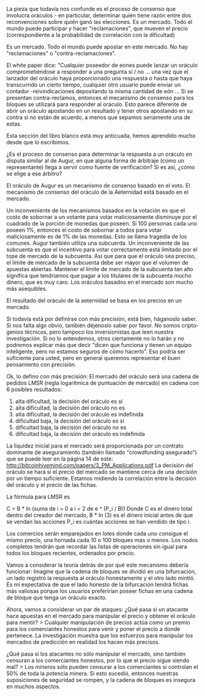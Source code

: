 La pieza que todavía nos confunde es el proceso de consenso que involucra oráculos - en particular, determinar quién tiene razón entre dos reconvenciones sobre quién ganó las elecciones.
Es un mercado. Todo el mundo puede participar y hacer "reclamaciones", que mueven el precio (correspondiente a la probabilidad de correlación con la dificultad)

Es un mercado. Todo el mundo puede apostar en este mercado. No hay "reclamaciones" o "contra-reclamaciones".


El white paper dice: "Cualquier poseedor de eones puede lanzar un oráculo comprometiéndose a responder a una pregunta sí / no ... una vez que el lanzador del oráculo haya proporcionado una respuesta o hasta que haya transcurrido un cierto tiempo, cualquier otro usuario puede enviar un contador -reivindicaciones depositando la misma cantidad de eón ... Si se presentan contra-reclamos, entonces el mecanismo de consenso para los bloques se utilizará para responder al oráculo.
 Esto parece diferente de abrir un oráculo apostando en un resultado y tener otros apostando en su contra si no están de acuerdo, a menos que sepamos seriamente una de estas.

Esta sección del libro blanco está muy anticuada, hemos aprendido mucho desde que lo escribimos.

¿Es el proceso de consenso para determinar la respuesta a un oráculo en disputa similar al de Augur, en que alguna forma de árbitraje (como un representante) llega a servir como fuente de verificación? Si es así, ¿cómo se elige a ese árbitro?

El oráculo de Augur es un mecanismo de consenso basado en el voto.
El mecanismo de consenso del oráculo de la Aeternidad está basado en el mercado.

Un inconveniente de los mecanismos basados en la votación es que el costo de sobornar a un votante para votar maliciosamente disminuye por el cuadrado de la porción de monedas que poseen. Si 100 personas cada uno poseen 1%, entonces el costo de sobornar a todos para votar maliciosamente es de 1% de las monedas. Esto se llama tragedia de los comunes.
Augur también utiliza una subcuerda. Un inconveniente de las subcuenta es que el incentivo para votar correctamente está limitado por el tope de mercado de la subcuenta. Así que para que el oráculo sea preciso, el límite de mercado de la subcuenta debe ser mayor que el volumen de apuestas abiertas. Mantener el límite de mercado de la subcuenta tan alto significa que tendríamos que pagar a los titulares de la subcuenta mucho dinero, que es muy caro. Los oráculos basados ​​en el mercado son mucho más asequibles.

El resultado del oráculo de la aeternidad se basa en los precios en un mercado.

Si todavía está por definirse con más precisión, está bien, háganoslo saber. Si nos falta algo obvio, también déjenoslo saber por favor.
No somos cripto-genios técnicos, pero tampoco los inversionistas que leen nuestra investigación. Si no lo entendemos, otros ciertamente no lo harán y no podremos explicar más que decir "dicen que funciona y tienen un equipo inteligente, pero no estamos seguros de cómo hacerlo". Eso podría ser suficiente para usted, pero en general queremos representar el buen pensamiento con precisión.

Ok, lo defino con más precisión:
    El mercado del oráculo será una cadena de pedidos LMSR (regla logarítmica de puntuación de mercado) en cadena con 6 posibles resultados:
 1) alta dificultad, la decisión del oráculo es sí
 2) alta dificultad, la decisión del oráculo no es
 3) alta dificultad, la decisión del oráculo es indefinida
 4) dificultad baja, la decisión del oráculo es sí
 5) dificultad baja, la decisión del oráculo no es
 6) dificultad baja, la decisión del oráculo es indefinida
   
   La liquidez inicial para el mercado será proporcionada por un contrato dominante de aseguramiento (también llamado "crowdfunding asegurado") que se puede leer en la página 14 de este: http://bitcoinhivemind.com/papers/3_PM_Applications.pdf
   La decisión del oráculo se hará si el precio del mercado se mantiene cerca de una decisión por un tiempo suficiente.
   Estamos midiendo la correlación entre la decisión del oráculo y el precio de las fichas.
  
  La fórmula para LMSR es
  
  C = B * ln (suma de i = 0 a i = 2 de e ^ (P_i / B))
  Donde C es el dinero total dentro del creador del mercado,
  B * ln (3) es el dinero inicial antes de que se vendan las acciones
  P_i es cuántas acciones se han vendido de tipo i.

Los comercios serán emparejados en lotes donde cada uno consigue el mismo precio, una hornada cada 10 o 100 bloques mas o menos.
Los nodos completos tendrán que recordar las listas de operaciones sin igual para todos los bloques recientes, ordenados por precio.

Vamos a considerar la teoría detrás de por qué este mecanismo debería funcionar:
    Imagine que la cadena de bloques se dividió en una bifurcación, un lado registró la respuesta al oráculo honestamente y el otro lado mintió. Es mi expectativa de que el lado honesto de la bifurcación tendrá fichas más valiosas porque los usuarios preferirían poseer fichas en una cadena de bloque que tenga un oráculo exacto.

Ahora, vamos a considerar un par de ataques:
    ¿Qué pasa si un atacante hace apuestas en el mercado para manipular el precio y obtener el oráculo para mentir?
        > Cualquier manipulación de precios actúa como un premio para los comerciantes honestos para venir y poner el precio a donde pertenece. La investigación muestra que los esfuerzos para manipular los mercados de predicción en realidad los hacen más precisos.

¿Qué pasa si los atacantes no sólo manipular el mercado, sino también censuran a los comerciantes honestos, por lo que el precio sigue siendo mal?
         > Los mineros sólo pueden censurar a los comerciantes si controlan el 50% de toda la potencia minera. Si esto sucedió, entonces nuestras suposiciones de seguridad se rompen, y la cadena de bloques es insegura en muchos aspectos.
